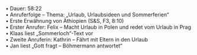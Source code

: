 • Dauer: 58:22  
• Anruferfolge – Thema: „Urlaub, Urlaubsideen und Sommerferien“  
• Erste Erwähnung von Äthiopien (S&S, F3, 8:10)  
• Erster Anrufer: Felix – Macht Urlaub in Polen und redet vom Urlaub in Prag  
• Klaas liest „Sommerloch“-Text vor  
• Zweite Anruferin: Kathrin – Fährt mit Eltern in den Urlaub  
• Jan liest „Gott fragt – Böhmermann antwortet“  
